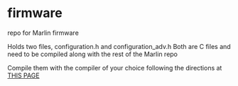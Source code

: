 # firmware
repo for Marlin firmware

Holds two files, configuration.h and configuration_adv.h
Both are C files and need to be compiled along with the rest of the Marlin repo

Compile them with the compiler of your choice following the directions at <a href="https://marlinfw.org/docs/configuration/configuration.html">THIS PAGE</a>
